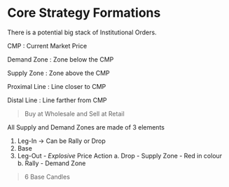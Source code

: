 # Core Strategy Formations

There is a potential big stack of Institutional Orders.

CMP
: Current Market Price

Demand Zone
: Zone below the CMP

Supply Zone
: Zone above the CMP

Proximal Line
: Line closer to CMP

Distal Line
: Line farther from CMP

> Buy at Wholesale and Sell at Retail

All Supply and Demand Zones are made of 3 elements
1. Leg-In -> Can be Rally or Drop
2. Base
3. Leg-Out - *Explosive* Price Action
	a. Drop - Supply Zone - Red in colour
	b. Rally - Demand Zone

> 6 Base Candles


<!--stackedit_data:
eyJoaXN0b3J5IjpbLTExMDAyNTM2MzcsLTczNzY2ODY4N119
-->